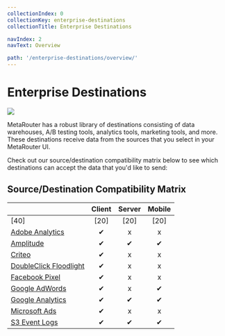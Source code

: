 ```yaml
---
collectionIndex: 0
collectionKey: enterprise-destinations
collectionTitle: Enterprise Destinations

navIndex: 2
navText: Overview

path: '/enterprise-destinations/overview/'
---
```


<h1 class="enterprise">Enterprise Destinations</h1>

<img class="content-logo" src="https://cdn.metarouter.io/web/img/docs/enterprise-logo-light.png" />

MetaRouter has a robust library of destinations consisting of data warehouses, A/B testing tools, analytics tools, marketing tools, and more. These destinations receive data from the sources that you select in your MetaRouter UI.

Check out our source/destination compatibility matrix below to see which destinations can accept the data that you'd like to send:

## Source/Destination Compatibility Matrix

<!-- TODO: Figure out how to get EE edition destinations into this matrix -->

|                                                                            | Client | Server | Mobile |
| :------------------------------------------------------------------------- | :----: | :----: | :----: |
| [40]                                                                       |  [20]  |  [20]  |  [20]  |
| [Adobe Analytics](/enterprise-destinations/adobe-analytics/)               |   ✔    |   x    |   x    |
| [Amplitude](/enterprise-destinations/amplitude/)                           |   ✔    |   ✔    |   ✔    |
| [Criteo](/enterprise-destinations/criteo/)                                 |   ✔    |   x    |   x    |
| [DoubleClick Floodlight](/enterprise-destinations/doubleclick-floodlight/) |   ✔    |   x    |   x    |
| [Facebook Pixel](/enterprise-destinations/facebook-pixel/)                 |   ✔    |   x    |   x    |
| [Google AdWords](/enterprise-destinations/google-adwords/)                 |   ✔    |   x    |   ✔    |
| [Google Analytics](/enterprise-destinations/google-analytics/)             |   ✔    |   ✔    |   ✔    |
| [Microsoft Ads](/enterprise-destinations/microsoft-advertising/)           |   ✔    |   x    |   x    |
| [S3 Event Logs](/enterprise-destinations/s3-event-logs/)                   |   ✔    |   ✔    |   ✔    |
